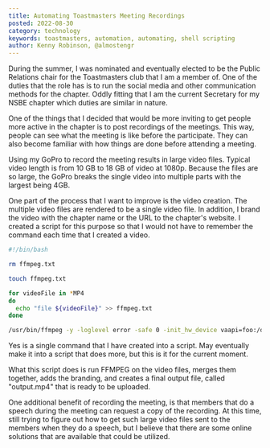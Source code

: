```yaml
---
title: Automating Toastmasters Meeting Recordings
posted: 2022-08-30
category: technology
keywords: toastmasters, automation, automating, shell scripting
author: Kenny Robinson, @almostengr
---
```


During the summer, I was nominated and eventually elected to be the Public Relations chair 
for the Toastmasters club that I am a member of. One of the duties that the role has is 
to run the social media and other communication methods for the chapter. Oddly fitting 
that I am the current Secretary for my NSBE chapter which duties are similar in nature. 

One of the things that I decided that would be more inviting to get people more active in 
the chapter is to post recordings of the meetings. This way, people can see what the meeting 
is like before the participate. They can also become familiar with how things are done 
before attending a meeting. 

Using my GoPro to record the meeting results in large video files. Typical video length is 
from 10 GB to 18 GB of video at 1080p. Because the files are so large, the GoPro breaks 
the single video into multiple parts with the largest being 4GB. 

One part of the process that I want to improve is the video creation. 
The multiple video files are rendered to be a single video file. In addition, I brand the video 
with the chapter name or the URL to the chapter's website.
I created a script for this purpose so that I would not have to remember the command each 
time that I created a video. 

```sh
#!/bin/bash

rm ffmpeg.txt

touch ffmpeg.txt

for videoFile in *MP4
do
  echo "file ${videoFile}" >> ffmpeg.txt
done

/usr/bin/ffmpeg -y -loglevel error -safe 0 -init_hw_device vaapi=foo:/dev/dri/renderD128 -hwaccel vaapi -hwaccel_output_format nv12 -f concat -i "ffmpeg.txt" -filter_hw_device foo -vf "drawtext=textfile:'towertoastmasters.org':fontcolor=white:fontsize=h/25:x=w-tw-30:y=30:box=1:boxborderw=10:boxcolor=black@0.3:enable='gt(t,0)', format=vaapi|nv12,hwupload" -vcodec h264_vaapi "output.mp4"
```

Yes is a single command that I have created into a script. May eventually make it into a script 
that does more, but this is it for the current moment. 

What this script does is run FFMPEG on the video files, merges them together, adds the branding, 
and creates a final output file, called "output.mp4" that is ready to be uploaded. 

One additional benefit of recording the meeting, is that members that do a speech during the 
meeting can request a copy of the recording. At this time, still trying to figure out how to 
get such large video files sent to the members when they do a speech, but I believe that there 
are some online solutions that are available that could be utilized.
